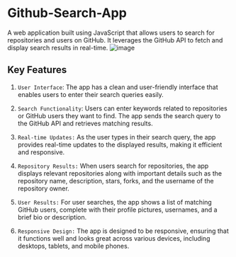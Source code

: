 # Github-Search-App
A web application built using JavaScript that allows users to search for repositories and users on GitHub. 
It leverages the GitHub API to fetch and display search results in real-time.
![image](https://github.com/michellemwangi01/Github-Search-App/assets/84324369/0284bf06-d345-464d-abfd-6d872f6ff0ac)

## Key Features

1. `User Interface`: The app has a clean and user-friendly interface that enables users to enter their search queries easily.

2. `Search Functionality`: Users can enter keywords related to repositories or GitHub users they want to find. The app sends the search query to the GitHub API and retrieves matching results.

3. `Real-time Updates:` As the user types in their search query, the app provides real-time updates to the displayed results, making it efficient and responsive.

4. `Repository Results:` When users search for repositories, the app displays relevant repositories along with important details such as the repository name, description, stars, forks, and the username of the repository owner.

5. `User Results:` For user searches, the app shows a list of matching GitHub users, complete with their profile pictures, usernames, and a brief bio or description.

6. `Responsive Design:` The app is designed to be responsive, ensuring that it functions well and looks great across various devices, including desktops, tablets, and mobile phones.

